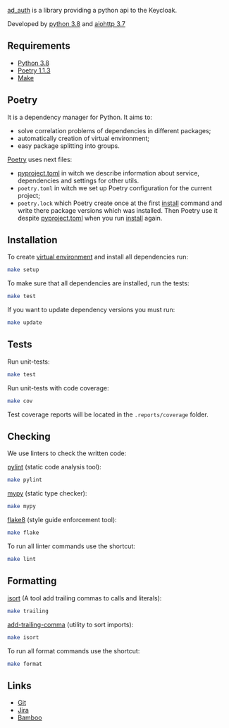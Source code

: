 [ad_auth](https://git.ucb.local/projects/AD/repos/ad_auth) is a library providing a python api to the Keycloak.

Developed by
[python 3.8](https://www.python.org) 
and
[aiohttp 3.7](https://aiohttp.readthedocs.io/en/stable)

## Requirements

* [Python 3.8](https://www.python.org/downloads/release/python-387/)
* [Poetry 1.1.3](https://python-poetry.org/)
* [Make](https://www.gnu.org/software/make/)

## Poetry

It is a dependency manager for Python. It aims to:

+ solve correlation problems of dependencies in different packages;
+ automatically creation of virtual environment;
+ easy package splitting into groups.

[Poetry](https://python-poetry.org/docs/) uses next files:
 
+ [pyproject.toml](https://python-poetry.org/docs/pyproject/) in witch we
describe information about service, dependencies and settings for other utils. 
+ `poetry.toml` in witch we set up Poetry configuration for the current project;
+ `poetry.lock` which Poetry create once at the first [install](https://python-poetry.org/docs/cli/#install)
command and write there package versions which was installed. Then Poetry use it despite
[pyproject.toml](https://python-poetry.org/docs/pyproject/) when you run 
[install](https://python-poetry.org/docs/cli/#install) again.

## Installation

To create [virtual environment](https://docs.python.org/3.7/library/venv.html) and install all dependencies run:

```bash
make setup
```

To make sure that all dependencies are installed, run the tests:

```bash
make test
```

If you want to update dependency versions you must run:

```bash
make update
```

## Tests

Run unit-tests:

```bash
make test
```

Run unit-tests with code coverage:

```bash
make cov
```

Test coverage reports will be located in the `.reports/coverage` folder.

## Checking

We use linters to check the written code:

[pylint](https://www.pylint.org/) (static code analysis tool):

```bash
make pylint
```

[mypy](http://mypy-lang.org/) (static type checker):

```bash
make mypy
```

[flake8](http://flake8.pycqa.org/en/latest/) (style guide enforcement tool):

```bash
make flake
```

To run all linter commands use the shortcut:

```bash
make lint
```

## Formatting

[isort](https://github.com/timothycrosley/isort) (A tool  add trailing commas to calls and literals):

```bash
make trailing
```

[add-trailing-comma](https://github.com/asottile/add-trailing-comma) (utility to sort imports):

```bash
make isort
```

To run all format commands use the shortcut:

```bash
make format
```


## Links
- [Git](https://git.ucb.local/projects/AD/repos/ad_client)
- [Jira](https://jira.ucb.local/browse/ALP-64)
- [Bamboo](https://bamboo.ucb.local/browse/AD-UTAC)

